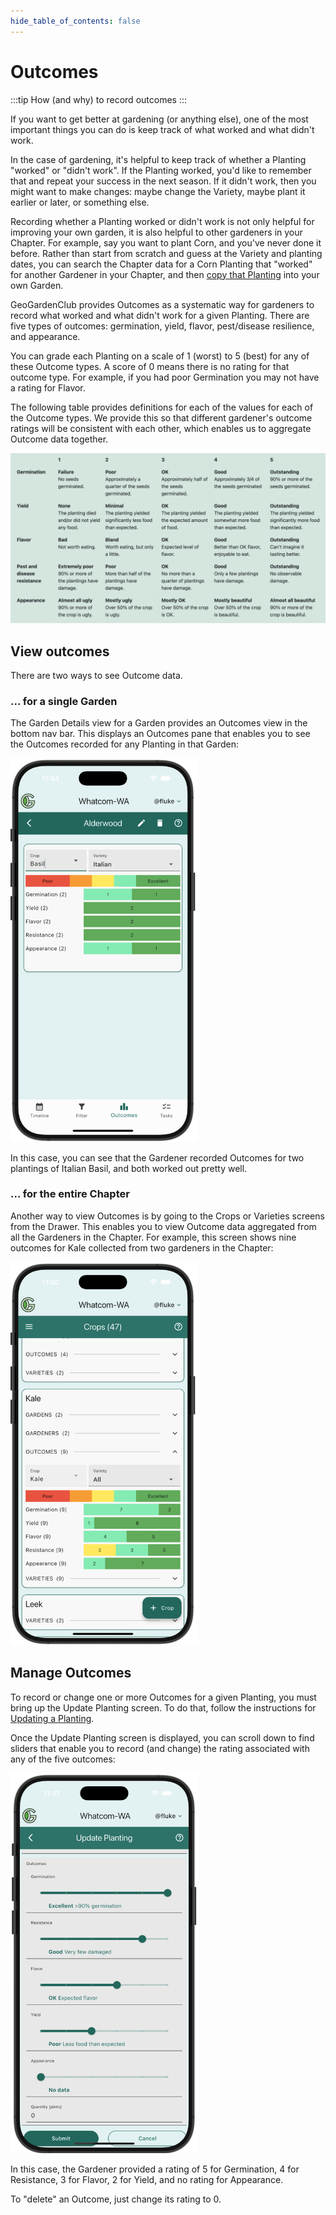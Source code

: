 ```yaml
---
hide_table_of_contents: false
---
```


# Outcomes

:::tip How (and why) to record outcomes
:::

If you want to get better at gardening (or anything else), one of the most important things you can do is keep track of what worked and what didn't work.

In the case of gardening, it's helpful to keep track of whether a Planting "worked" or "didn't work". If the Planting worked, you'd like to remember that and repeat your success in the next season. If it didn't work, then you might want to make changes: maybe change the Variety, maybe plant it earlier or later, or something else.  

Recording whether a Planting worked or didn't work is not only helpful for improving your own garden, it is also helpful to other gardeners in your Chapter. For example, say you want to plant Corn, and you've never done it before. Rather than start from scratch and guess at the Variety and planting dates, you can search the Chapter data for a Corn Planting that "worked" for another Gardener in your Chapter, and then [copy that Planting](plantings.md#copy-a-planting) into your own Garden.  

GeoGardenClub provides Outcomes as a systematic way for gardeners to record what worked and what didn't work for a given Planting. There are five types of outcomes: germination, yield, flavor, pest/disease resilience, and appearance. 

You can grade each Planting on a scale of 1 (worst) to 5 (best) for any of these Outcome types. A score of 0 means there is no rating for that outcome type.  For example, if you had poor Germination you may not have a rating for Flavor.

The following table provides definitions for each of the values for each of the Outcome types.  We provide this so that different gardener's outcome ratings will be consistent with each other, which enables us to aggregate Outcome data together.

<img src="/img/user-guide/outcome-table.png"/>

## View outcomes

There are two ways to see Outcome data.

### ... for a single Garden

The Garden Details view for a Garden provides an Outcomes view in the bottom nav bar. This displays an Outcomes pane that enables you to see the Outcomes recorded for any Planting in that Garden:

<img width="300" src="/img/user-guide/outcomes-garden-details.png"/>

In this case, you can see that the Gardener recorded Outcomes for two plantings of Italian Basil, and both worked out pretty well. 

### ... for the entire Chapter

Another way to view Outcomes is by going to the Crops or Varieties screens from the Drawer.  This enables you to view Outcome data aggregated from all the Gardeners in the Chapter. For example, this screen shows nine outcomes for Kale collected from two gardeners in the Chapter:

<img width="300" src="/img/user-guide/outcomes-crops-index-screen.png"/>

## Manage Outcomes

To record or change one or more Outcomes for a given Planting, you must bring up the Update Planting screen. To do that, follow the instructions for [Updating a Planting](plantings.md#update-a-planting). 

Once the Update Planting screen is displayed, you can scroll down to find sliders that enable you to record (and change) the rating associated with any of the five outcomes:

<img width="300" src="/img/user-guide/outcomes-update-planting.png"/>

In this case, the Gardener provided a rating of 5 for Germination, 4 for Resistance, 3 for Flavor, 2 for Yield, and no rating for Appearance.

To "delete" an Outcome, just change its rating to 0.